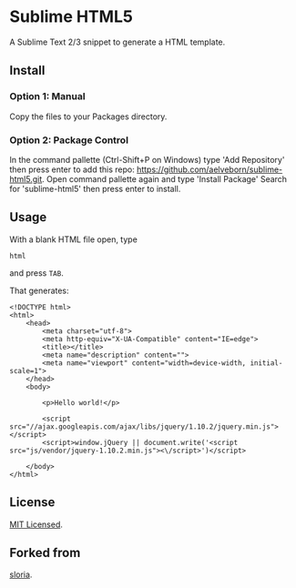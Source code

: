 # Sublime HTML5

A Sublime Text 2/3 snippet to generate a HTML template.

## Install

### Option 1: Manual

Copy the files to your Packages directory.

### Option 2: Package Control

In the command pallette (Ctrl-Shift+P on Windows) type 'Add Repository' then press enter to add this repo: https://github.com/aelveborn/sublime-html5.git. Open command pallette again and type 'Install Package' Search for 'sublime-html5' then press enter to install.

## Usage

With a blank HTML file open, type

    html

and press `TAB`.

That generates:

    <!DOCTYPE html>
    <html>
        <head>
            <meta charset="utf-8">
            <meta http-equiv="X-UA-Compatible" content="IE=edge">
            <title></title>
            <meta name="description" content="">
            <meta name="viewport" content="width=device-width, initial-scale=1">
        </head>
        <body>

            <p>Hello world!</p>

            <script src="//ajax.googleapis.com/ajax/libs/jquery/1.10.2/jquery.min.js"></script>
            <script>window.jQuery || document.write('<script src="js/vendor/jquery-1.10.2.min.js"><\/script>')</script>

        </body>
    </html>

## License 

[MIT Licensed](http://sloria.mit-license.org/).

## Forked from

[sloria](https://github.com/sloria/sublime-html5-boilerplate).